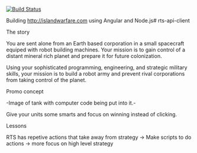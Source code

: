 [![Build Status](https://travis-ci.org/RobKohr/rts-api.com.svg?branch=master)](https://travis-ci.org/RobKohr/rts-api.com)

Building http://islandwarfare.com using Angular and Node.js# rts-api-client


The story

You are sent alone from an Earth based corporation in a small spacecraft equiped with robot building machines. Your mission is to gain control of a distant mineral rich planet and prepare it for future colonization.

Using your sophisticated programming, engineering, and strategic military skills, your mission is to build a robot army and prevent rival corporations from taking control of the planet. 


Promo concept

-Image of tank with computer code being put into it.-

Give your units some smarts and focus on winning instead of clicking.


Lessons

RTS has repetive actions that take away from strategy -> Make scripts to do actions -> more focus on high level strategy 